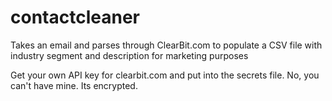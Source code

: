 # contactcleaner
Takes an email and parses through ClearBit.com to populate a CSV file with industry segment and description for marketing purposes

Get your own API key for clearbit.com and put into the secrets file. No, you can't have mine. Its encrypted.

